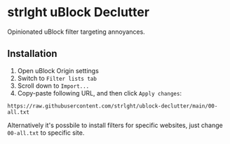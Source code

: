 # strlght uBlock Declutter

Opinionated uBlock filter targeting annoyances.

## Installation

1. Open uBlock Origin settings
2. Switch to `Filter lists tab`
3. Scroll down to `Import...`
4. Copy-paste following URL, and then click `Apply changes`:
```
https://raw.githubusercontent.com/strlght/ublock-declutter/main/00-all.txt
```

Alternatively it's possbile to install filters for specific websites,
just change `00-all.txt` to specific site.
